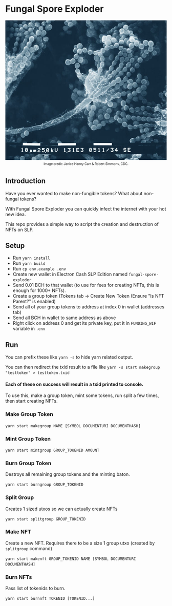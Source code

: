 # Fungal Spore Exploder

<p align="center">
  <img width="580" height="436" src="./header_img.jpg">
  <br>
  <sub><sup>Image credit: Janice Haney Carr & Robert Simmons, CDC.</sup></sub>
</p>

## Introduction

Have you ever wanted to make non-fungible tokens? What about non-fungal tokens?

With Fungal Spore Exploder you can quickly infect the internet with your hot new idea.

This repo provides a simple way to script the creation and destruction of NFTs on SLP.


## Setup

* Run `yarn install`
* Run `yarn build`
* Run `cp env.example .env`
* Create new wallet in Electron Cash SLP Edition named `fungal-spore-exploder`
* Send 0.01 BCH to that wallet (to use for fees for creating NFTs, this is enough for 1000+ NFTs).
* Create a group token (Tokens tab -> Create New Token (Ensure "Is NFT Parent?" is enabled)
* Send all of your group tokens to address at index 0 in wallet (addresses tab)
* Send all BCH in wallet to same address as above
* Right click on address 0 and get its private key, put it in `FUNDING_WIF` variable in `.env`


## Run

You can prefix these like `yarn -s` to hide yarn related output. 

You can then redirect the txid result to a file like `yarn -s start makegroup "testtoken" > testtoken.txid`

#### Each of these on success will result in a txid printed to console.

To use this, make a group token, mint some tokens, run split a few times, then start creating NFTs.

### Make Group Token

`yarn start makegroup NAME [SYMBOL DOCUMENTURI DOCUMENTHASH]`

### Mint Group Token

`yarn start mintgroup GROUP_TOKENID AMOUNT`

### Burn Group Token

Destroys all remaining group tokens and the minting baton.

`yarn start burngroup GROUP_TOKENID`

### Split Group

Creates 1 sized utxos so we can actually create NFTs

`yarn start splitgroup GROUP_TOKENID`

### Make NFT

Create a new NFT. Requires there to be a size 1 group utxo (created by `splitgroup` command)

`yarn start makenft GROUP_TOKENID NAME [SYMBOL DOCUMENTURI DOCUMENTHASH]`

### Burn NFTs

Pass list of tokenids to burn.

`yarn start burnnft TOKENID [TOKENID...]`
